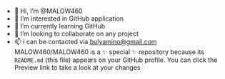 - 👋 Hi, I’m @MALOW460
- 👀 I’m interested in GitHub application
- 🌱 I’m currently learning GitHub 
- 💞️ I’m looking to collaborate on any project
- 📫 i can be contacted via bulyamino@gmail.com
MALOW460/MALOW460 is a ✨ special ✨ repository because its `README.md` (this file) appears on your GitHub profile.
You can click the Preview link to take a look at your changes
